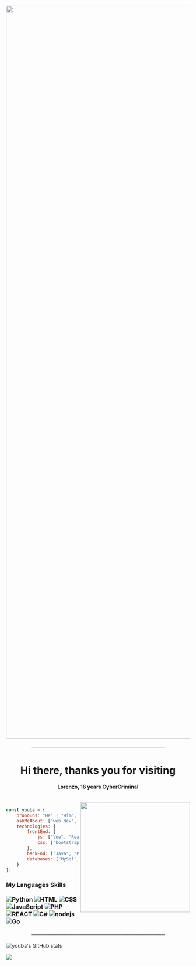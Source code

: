 <p align="center"><img src="https://i.ibb.co/k0hcZdh/ezgif-com-crop.gif" width="2000"> 

<p align="center">
─────────────────────────────────────
</p>

<h1 align="center">Hi there, thanks you for visiting</h1>
<p align="center">
  <b>Lorenzo, 16 years CyberCriminal</b><br>
  <br></br>

 <img align='right' src="https://discord.c99.nl/widget/theme-4/614877635368976404.png" width="300">

```javascript
const youba = {
    pronouns: "He" | "Him",
    askMeAbout: ["web dev", "tech", "game"],
    technologies: {
        frontEnd: {
            js: ["Vue", "React", "Angular"],
            css: ["bootstrap", "sass"]
        },
        backEnd: ["Java", "PHP"],
        databases: ["MySql", "oracle"],
    }
};
```

### My Languages Skills <br/> <br/> ![Python](https://img.shields.io/badge/-Python-8136CA?style=flat-square&logo=python&logoColor=white) ![HTML](https://img.shields.io/badge/-HTML-8136CA?style=flat-square&logo=html5&logoColor=white) ![CSS](https://img.shields.io/badge/-CSS-8136CA?style=flat-square&logoColor=white&logo=css3) ![JavaScript](https://img.shields.io/badge/-JavaScript-8136CA?style=flat-square&logoColor=white&logo=javascript) ![PHP](https://img.shields.io/badge/-PHP-8136CA?style=flat-square&logo=php&logoColor=white) ![REACT](https://img.shields.io/badge/-React-8136CA?style=flat-square&logo=react&logoColor=white) ![C#](https://img.shields.io/badge/-C%20Sharp-8136CA?style=flat-square&logo=c%20sharp&logoColor=white) ![nodejs](https://img.shields.io/badge/-NodeJS-8136CA?style=flat-square&logo=Node.js&logoColor=white) ![Go](https://img.shields.io/badge/-Go-666699?style=flat-square&logo=Go&logoColor=white)


<p align="center">
─────────────────────────────────────
</p>

![youba's GitHub stats](https://github-readme-stats.vercel.app/api?username=youba&show_icons=true&theme=midnight-purple)



<a href="https://github.com/rayandetp">
  <img src="https://img.shields.io/github/followers/rayandetp?color=8136CA&label=FOLLOWERS&style=for-the-badge">
</a>
      

<!-- Place this tag where you want the button to render. -->
  
<br>
